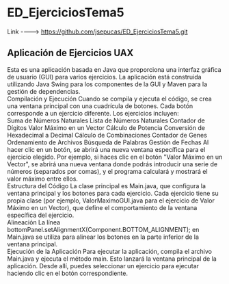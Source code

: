 # ED_EjerciciosTema5

Link ----> https://github.com/jsepucas/ED_EjerciciosTema5.git


## Aplicación de Ejercicios UAX
Esta es una aplicación basada en Java que proporciona una interfaz gráfica de usuario (GUI) para varios ejercicios. La aplicación está construida utilizando Java Swing para los componentes de la GUI y Maven para la gestión de dependencias.  
Compilación y Ejecución
Cuando se compila y ejecuta el código, se crea una ventana principal con una cuadrícula de botones. Cada botón corresponde a un ejercicio diferente. Los ejercicios incluyen:  
Suma de Números Naturales
Lista de Números Naturales
Contador de Dígitos
Valor Máximo en un Vector
Cálculo de Potencia
Conversión de Hexadecimal a Decimal
Cálculo de Combinaciones
Contador de Genes
Ordenamiento de Archivos
Búsqueda de Palabras
Gestión de Fechas
Al hacer clic en un botón, se abrirá una nueva ventana específica para el ejercicio elegido. Por ejemplo, si haces clic en el botón "Valor Máximo en un Vector", se abrirá una nueva ventana donde podrás introducir una serie de números (separados por comas), y el programa calculará y mostrará el valor máximo entre ellos.  
Estructura del Código
La clase principal es Main.java, que configura la ventana principal y los botones para cada ejercicio. Cada ejercicio tiene su propia clase (por ejemplo, ValorMaximoGUI.java para el ejercicio de Valor Máximo en un Vector), que define el comportamiento de la ventana específica del ejercicio.  
Alineación
La línea bottomPanel.setAlignmentX(Component.BOTTOM_ALIGNMENT); en Main.java se utiliza para alinear los botones en la parte inferior de la ventana principal.  
Ejecución de la Aplicación
Para ejecutar la aplicación, compila el archivo Main.java y ejecuta el método main. Esto lanzará la ventana principal de la aplicación. Desde allí, puedes seleccionar un ejercicio para ejecutar haciendo clic en el botón correspondiente.
